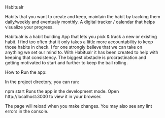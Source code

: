 Habitualr

Habits that you want to create and keep, maintain the habit by tracking them daily/weekly and eventualy monthly. A digital tracker / calendar that helps visualize your progress.

Habitualr is a habit building App that lets you pick & track a new or existing habit. I find too often that it only takes a little more accountability to keep those habits in check. I for one strongly beileve that we can take on anything we set our mind to. With Habitualr it has been created to help with keeping that consistency. The biggest obstacle is procrastination and getting motivated to start and further to keep the ball rolling.

How to Run the app:

In the project directory, you can run:

npm start
Runs the app in the development mode.
Open http://localhost:3000 to view it in your browser.

The page will reload when you make changes.
You may also see any lint errors in the console.

